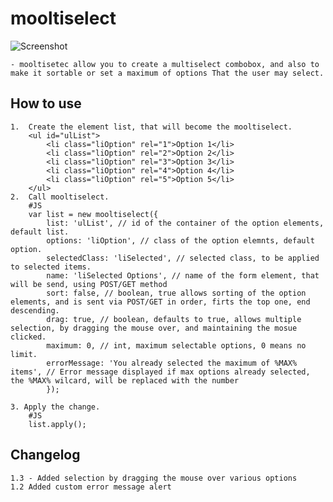 mooltiselect
===========
![Screenshot](http://marcelo.origoni.com.ar/images/mooltiselect.png)

	- mooltisetec allow you to create a multiselect combobox, and also to make it sortable or set a maximum of options That the user may select.
	  
How to use
----------
	
	1.	Create the element list, that will become the mooltiselect. 
		<ul id="ulList">
			<li class="liOption" rel="1">Option 1</li>
			<li class="liOption" rel="2">Option 2</li>
			<li class="liOption" rel="3">Option 3</li>
			<li class="liOption" rel="4">Option 4</li>
			<li class="liOption" rel="5">Option 5</li>
		</ul>
	2.  Call mooltiselect.
		#JS
		var list = new mooltiselect({
			list: 'ulList', // id of the container of the option elements, default list.
			options: 'liOption', // class of the option elemnts, default option.
			selectedClass: 'liSelected', // selected class, to be applied to selected items.
			name: 'liSelected Options', // name of the form element, that will be send, using POST/GET method 
			sort: false, // boolean, true allows sorting of the option elements, and is sent via POST/GET in order, firts the top one, end descending.
			drag: true, // boolean, defaults to true, allows multiple selection, by dragging the mouse over, and maintaining the mosue clicked.
			maximum: 0,	// int, maximum selectable options, 0 means no limit.	
			errorMessage: 'You already selected the maximum of %MAX% items', // Error message displayed if max options already selected, the %MAX% wilcard, will be replaced with the number 
			});
	
	3. Apply the change.
		#JS
		list.apply();

Changelog
---------
	1.3 - Added selection by dragging the mouse over various options
	1.2 Added custom error message alert
